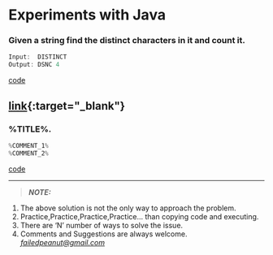 # Experiments with Java

### Given a string find the distinct characters in it and count it. 
```java
Input:  DISTINCT
Output: DSNC 4
```
[code](https://github.com/failedpeanut/Java/blob/main/failedpeanut/src/com/failedpeanut/DistinctCharactersWithCount.java)

[link](https://github.com/failedpeanut/Java/blob/main/failedpeanut/src/com/failedpeanut/DistinctCharactersWithCount.java){:target="_blank"}
---
### %TITLE%. 

```java
%COMMENT_1%
%COMMENT_2%
```
[code](https://github.com/failedpeanut/Java/blob/main/failedpeanut/src/com/failedpeanut/%URL%.java)

---


> **_NOTE:_** <br />
1. The above solution is not the only way to approach the
problem.<br />
2. Practice,Practice,Practice,Practice... than copying code and executing.<br />
3. There are ‘N’ number of ways to solve the issue.<br />
4. Comments and Suggestions are always welcome. *failedpeanut@gmail.com*


